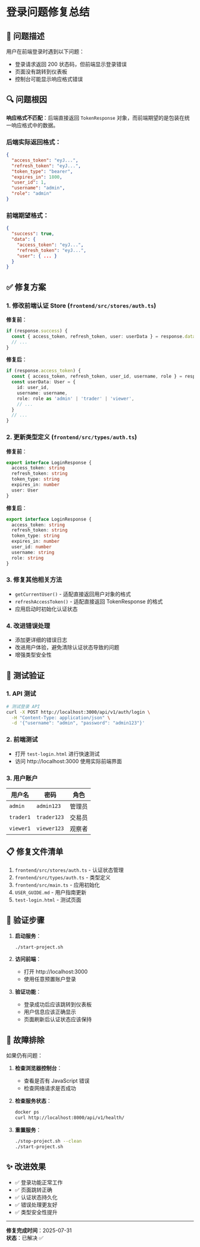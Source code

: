 # 登录问题修复总结

## 🐛 问题描述

用户在前端登录时遇到以下问题：
- 登录请求返回 200 状态码，但前端显示登录错误
- 页面没有跳转到仪表板
- 控制台可能显示响应格式错误

## 🔍 问题根因

**响应格式不匹配**：后端直接返回 `TokenResponse` 对象，而前端期望的是包装在统一响应格式中的数据。

### 后端实际返回格式：
```json
{
  "access_token": "eyJ...",
  "refresh_token": "eyJ...",
  "token_type": "bearer",
  "expires_in": 1800,
  "user_id": 1,
  "username": "admin",
  "role": "admin"
}
```

### 前端期望格式：
```json
{
  "success": true,
  "data": {
    "access_token": "eyJ...",
    "refresh_token": "eyJ...",
    "user": { ... }
  }
}
```

## ✅ 修复方案

### 1. 修改前端认证 Store (`frontend/src/stores/auth.ts`)

**修复前**：
```typescript
if (response.success) {
  const { access_token, refresh_token, user: userData } = response.data
  // ...
}
```

**修复后**：
```typescript
if (response.access_token) {
  const { access_token, refresh_token, user_id, username, role } = response
  const userData: User = {
    id: user_id,
    username: username,
    role: role as 'admin' | 'trader' | 'viewer',
    // ...
  }
  // ...
}
```

### 2. 更新类型定义 (`frontend/src/types/auth.ts`)

**修复前**：
```typescript
export interface LoginResponse {
  access_token: string
  refresh_token: string
  token_type: string
  expires_in: number
  user: User
}
```

**修复后**：
```typescript
export interface LoginResponse {
  access_token: string
  refresh_token: string
  token_type: string
  expires_in: number
  user_id: number
  username: string
  role: string
}
```

### 3. 修复其他相关方法

- `getCurrentUser()` - 适配直接返回用户对象的格式
- `refreshAccessToken()` - 适配直接返回 TokenResponse 的格式
- 应用启动时初始化认证状态

### 4. 改进错误处理

- 添加更详细的错误日志
- 改进用户体验，避免清除认证状态导致的问题
- 增强类型安全性

## 🧪 测试验证

### 1. API 测试
```bash
# 测试登录 API
curl -X POST http://localhost:3000/api/v1/auth/login \
  -H "Content-Type: application/json" \
  -d '{"username": "admin", "password": "admin123"}'
```

### 2. 前端测试
- 打开 `test-login.html` 进行快速测试
- 访问 http://localhost:3000 使用实际前端界面

### 3. 用户账户
| 用户名 | 密码 | 角色 |
|--------|------|------|
| `admin` | `admin123` | 管理员 |
| `trader1` | `trader123` | 交易员 |
| `viewer1` | `viewer123` | 观察者 |

## 📋 修复文件清单

1. `frontend/src/stores/auth.ts` - 认证状态管理
2. `frontend/src/types/auth.ts` - 类型定义
3. `frontend/src/main.ts` - 应用初始化
4. `USER_GUIDE.md` - 用户指南更新
5. `test-login.html` - 测试页面

## 🎯 验证步骤

1. **启动服务**：
   ```bash
   ./start-project.sh
   ```

2. **访问前端**：
   - 打开 http://localhost:3000
   - 使用任意预置账户登录

3. **验证功能**：
   - 登录成功后应该跳转到仪表板
   - 用户信息应该正确显示
   - 页面刷新后认证状态应该保持

## 🔧 故障排除

如果仍有问题：

1. **检查浏览器控制台**：
   - 查看是否有 JavaScript 错误
   - 检查网络请求是否成功

2. **检查服务状态**：
   ```bash
   docker ps
   curl http://localhost:8000/api/v1/health/
   ```

3. **重置服务**：
   ```bash
   ./stop-project.sh --clean
   ./start-project.sh
   ```

## ✨ 改进效果

- ✅ 登录功能正常工作
- ✅ 页面跳转正确
- ✅ 认证状态持久化
- ✅ 错误处理更友好
- ✅ 类型安全性提升

---

**修复完成时间**：2025-07-31  
**状态**：已解决 ✅